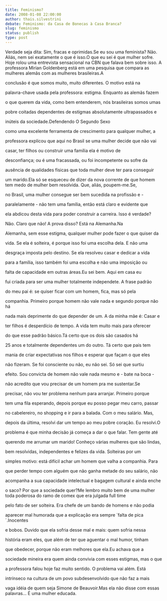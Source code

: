 ```yaml
---
title: Feminismo?
date: 2008-01-08 22:00:00
author: thais.silvestrini
debate: Feminismo: da Casa de Bonecas à Casa Branca?
slug: feminismo
status: publish 
type: post
---
```


Verdade seja dita: Sim, fracas e oprimidas.Se eu sou uma feminista? Não. Aliás, nem sei exatamente o que é isso.O que eu sei é que mulher sofre. Hoje rolou uma entrevista sensacional na CBN que falava bem sobre isso. A professora Mirian Goldenberg está em uma pesquisa que compara as mulheres alemãs com as mulheres brasileiras.A  

conclusão é que somos muito, muito diferentes. O motivo está na  

palavra-chave usada pela professora: estigma. Enquanto as alemãs fazem  

o que querem da vida, como bem entenderem, nós brasileiras somos umas  

pobre coitadas dependentes de estigmas absolutamente ultrapassados e  

inúteis da sociedade.Defendendo O Segundo Sexo  

como uma excelente ferramenta de crescimento para qualquer mulher, a  

professora explicou que aqui no Brasil se uma mulher decide que não vai  

casar, ter filhos ou construir uma família ela é motivo de  

desconfiança; ou é uma fracassada, ou foi incompetente ou sofre da  

ausência de qualidades físicas que toda mulher deve ter para conseguir  

um marido.Ela só se esqueceu de dizer da nova corrente de que homem tem medo de mulher bem resolvida. Que, aliás, poupem-me.Se,  

no Brasil, uma mulher consegue ser bem sucedida na profissão e -  

paralelamente - não tem uma família, então está claro e evidente que  

ela abdicou desta vida para poder construir a carreira. Isso é verdade?  

Não. Claro que não! A prova disso? Está na Alemanha.Na  

Alemanha, sem esse estigma, qualquer mulher pode fazer o que quiser da  

vida. Se ela é solteira, é porque isso foi uma escolha dela. E não uma  

desgraça imposta pelo destino. Se ela resolveu casar e dedicar a vida  

para a família, isso também foi uma escolha e não uma imposição ou  

falta de capacidade em outras áreas.Eu sei bem. Aqui em casa eu  

fui criada para ser uma mulher totalmente independete. A frase padrão  

do meu pai é: se quiser ficar com um homem, fica, mas só pela  

companhia. Primeiro porque homem não vale nada e segundo porque não há  

nada mais deprimente do que depender de um. A da minha mãe é: Casar e  

ter filhos é desperdício de tempo. A vida tem muito mais para oferecer  

do que esse padrão básico.Tá certo que os dois são casados há  

25 anos e totalmente dependentes um do outro. Tá certo que pais tem  

mania de criar expectativas nos filhos e esperar que façam o que eles  

não fizeram. Se foi consciente ou não, eu não sei. Só sei que surtiu  

efeito. Sou convicta de homem não vale nada mesmo e - bate na boca -  

não acredito que vou precisar de um homem pra me sustentar.Se  

precisar, não vou ter problema nenhum para arranjar. Primeiro porque  

tem uma fila esperando, depois porque eu posso pegar meu carro, passar  

no cabelereiro, no shopping e ir para a balada. Com o meu salário. Mas,  

depois da última, resolvi dar um tempo ao meu pobre coração. Eu resolvi.O  

problema é que minha decisão já começa a dar o que falar. Tem gente até  

querendo me arrumar um marido! Conheço várias mulheres que são lindas,  

bem resolvidas, independentes e felizes da vida. Solteiras por um  

simples motivo: está difícil achar um homem que valha a companhia. Para  

que perder tempo com alguém que não ganha metade do seu salário, não  

acompanha a sua capacidade intelectual e bagagem cultural e ainda enche  

o saco? Por que a sociedade quer?Me lembro muito bem de uma mulher toda poderosa do ramo de comex que era julgada full time  

pelo fato de ser solteira. Era chefe de um bando de homens e não podia  

aparecer mal humorada que a explicação era sempre ´falta de pica´.Inocentes  

e bobos. Duvido que ela sofria desse mal e mais: quem sofria nessa  

história eram eles, que além de ter que aguentar o mal humor, tinham  

que obedecer, porque não eram melhores que ela.Eu achava que a  

sociedade mineira era quem ainda convivia com esses estigmas, mas o que  

a professora falou hoje faz muito sentido. O problema vai além. Está  

intrínseco na cultura de um povo subdesenvolvido que não faz a mais  

vaga idéia de quem seja Simone de Beauvoir.Mas ela não disse com essas palavras... É uma mulher educada.
